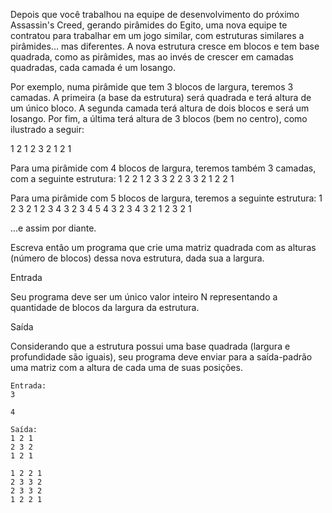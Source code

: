Depois que você trabalhou na equipe de desenvolvimento do próximo Assassin's Creed, gerando pirâmides do Egito, uma nova equipe te contratou para trabalhar em um jogo similar, com estruturas similares a pirâmides... mas diferentes. A nova estrutura cresce em blocos e tem base quadrada, como as pirâmides, mas ao invés de crescer em camadas quadradas, cada camada é um losango.

Por exemplo, numa pirâmide que tem 3 blocos de largura, teremos 3 camadas. A primeira (a base da estrutura) será quadrada e terá altura de um único bloco. A segunda camada terá altura de dois blocos e será um losango. Por fim, a última terá altura de 3 blocos (bem no centro), como ilustrado a seguir:

1 2 1
2 3 2
1 2 1

Para uma pirâmide com 4 blocos de largura, teremos também 3 camadas, com a seguinte estrutura:
1 2 2 1
2 3 3 2
2 3 3 2
1 2 2 1

Para uma pirâmide com 5 blocos de largura, teremos a seguinte estrutura:
1 2 3 2 1
2 3 4 3 2
3 4 5 4 3
2 3 4 3 2
1 2 3 2 1

...e assim por diante.

Escreva então um programa que crie uma matriz quadrada com as alturas (número de blocos) dessa nova estrutura, dada sua a largura.

​Entrada

Seu programa deve ser um único valor inteiro N representando a quantidade de blocos da largura da estrutura.

Saída

Considerando que a estrutura possui uma base quadrada (largura e profundidade são iguais), seu programa deve enviar para a saída-padrão uma matriz com a altura de cada uma de suas posições.

```
Entrada:
3

4
```

```
Saída:
1 2 1
2 3 2
1 2 1

1 2 2 1
2 3 3 2
2 3 3 2
1 2 2 1
```